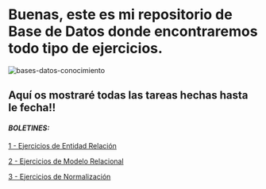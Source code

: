 # Buenas, este es mi repositorio de Base de Datos donde encontraremos todo tipo de ejercicios.

![bases-datos-conocimiento](https://user-images.githubusercontent.com/115450050/204596750-e3ec80d7-d762-4646-879b-f75e2ccf0886.jpg)

## Aquí os mostraré todas las tareas hechas hasta le fecha!!

[EntidadRelacion]:https://github.com/alvaroleon10/BaseDeDatos/tree/master/BOLETIN%201
[ModeloRelacional]:https://github.com/alvaroleon10/BaseDeDatos/tree/master/BoletinesModeloRelacional
[Normalizacion]:https://github.com/alvaroleon10/BaseDeDatos/tree/master/EjerciciosNormalizaci%C3%B3n


#### *BOLETINES:*

[1 - Ejercicios de Entidad Relación][EntidadRelacion]

[2 - Ejercicios de Modelo Relacional][ModeloRelacional]

[3 - Ejercicios de Normalización][Normalizacion]
